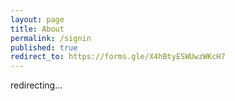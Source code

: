 ```yaml
---
layout: page
title: About
permalink: /signin
published: true
redirect_to: https://forms.gle/X4hBtyESWUwzWKcH7
---
```



redirecting...
